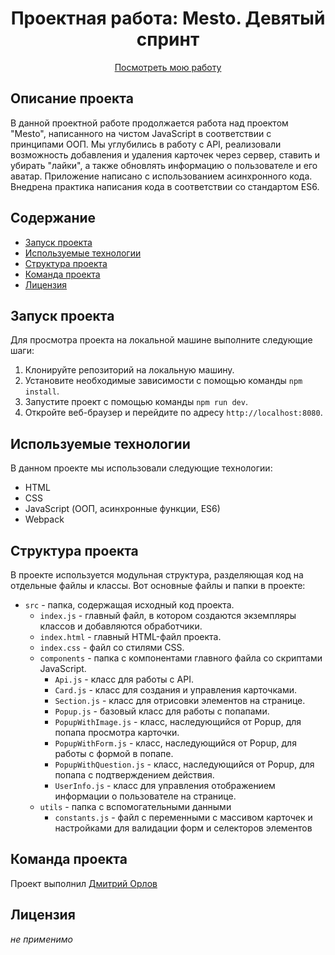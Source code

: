 <h1 align="center">Проектная работа: Mesto. Девятый спринт</h1>

<p align="center">
  <a href="https://mityourik.github.io/mesto/">Посмотреть мою работу</a>
</p>

## Описание проекта

В данной проектной работе продолжается работа над проектом "Mesto", написанного на чистом JavaScript в соответствии с принципами ООП. Мы углубились в работу с API, реализовали возможность добавления и удаления карточек через сервер, ставить и убирать "лайки", а также обновлять информацию о пользователе и его аватар. Приложение написано с использованием асинхронного кода. Внедрена практика написания кода в соответствии со стандартом ES6.

## Содержание

- [Запуск проекта](#запуск-проекта)
- [Используемые технологии](#используемые-технологии)
- [Структура проекта](#структура-проекта)
- [Команда проекта](#команда-проекта)
- [Лицензия](#лицензия)

## Запуск проекта

Для просмотра проекта на локальной машине выполните следующие шаги:

1. Клонируйте репозиторий на локальную машину.
2. Установите необходимые зависимости с помощью команды `npm install`.
3. Запустите проект с помощью команды `npm run dev`.
4. Откройте веб-браузер и перейдите по адресу `http://localhost:8080`.

## Используемые технологии

В данном проекте мы использовали следующие технологии:

- HTML
- CSS
- JavaScript (ООП, асинхронные функции, ES6)
- Webpack

## Структура проекта

В проекте используется модульная структура, разделяющая код на отдельные файлы и классы. Вот основные файлы и папки в проекте:

- `src` - папка, содержащая исходный код проекта.
  - `index.js` - главный файл, в котором создаются экземпляры классов и добавляются обработчики.
  - `index.html` - главный HTML-файл проекта.
  - `index.css` - файл со стилями CSS.
  - `components` - папка с компонентами главного файла со скриптами JavaScript.
    - `Api.js` - класс для работы с API.
    - `Card.js` - класс для создания и управления карточками.
    - `Section.js` - класс для отрисовки элементов на странице.
    - `Popup.js` - базовый класс для работы с попапами.
    - `PopupWithImage.js` - класс, наследующийся от Popup, для попапа просмотра карточки.
    - `PopupWithForm.js` - класс, наследующийся от Popup, для работы с формой в попапе.
    - `PopupWithQuestion.js` - класс, наследующийся от Popup, для попапа с подтверждением действия.
    - `UserInfo.js` - класс для управления отображением информации о пользователе на странице.
  - `utils` - папка с вспомогательными данными
    - `constants.js` - файл с переменными с массивом карточек и настройками для валидации форм и селекторов элементов

## Команда проекта

Проект выполнил [Дмитрий Орлов](https://github.com/MityaO)

## Лицензия

*не применимо*
